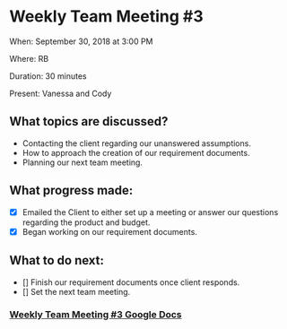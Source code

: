 # Weekly Team Meeting #3

When: September 30, 2018 at 3:00 PM

Where: RB

Duration: 30 minutes

Present: Vanessa and Cody
 
## What topics are discussed?
  * Contacting the client regarding our unanswered assumptions.
  * How to approach the creation of our requirement documents.
  * Planning our next team meeting.
## What progress made:
  - [x] Emailed the Client to either set up a meeting or answer our questions regarding the product and budget.
  - [x] Began working on our requirement documents.
## What to do next:
  - [] Finish our requirement documents once client responds.
  - [] Set the next team meeting.

### [Weekly Team Meeting #3 Google Docs](https://docs.google.com/document/d/19V_oVq57zbx2RUjroK89Ok1RTQhPDSYNuMSrUVdH1W0/edit#heading=h.rnl0drsi560x)
